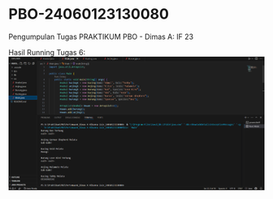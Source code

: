 # PBO-24060123130080
Pengumpulan Tugas PRAKTIKUM PBO - Dimas A: IF 23

Hasil Running Tugas 6:
![image](https://github.com/Hunterized/PBO-24060123130080/blob/3a35d060278a6666ccc2d416ad9d53991b3a4a4a/Pertemuan6_Dimas%20A%20Albanna%20Zain_24060123130080/Hasil%20Running%20Tugas6.png)
